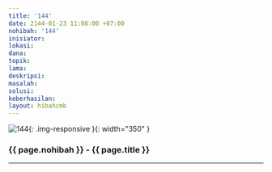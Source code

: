 ```yaml
---
title: '144'
date: 2144-01-23 11:08:00 +07:00
nohibah: '144'
inisiator: 
lokasi: 
dana: 
topik: 
lama: 
deskripsi: 
masalah: 
solusi: 
keberhasilan: 
layout: hibahcmb
---
```


![144](/static/img/hibahcmb/144.png){: .img-responsive }{: width="350" }

### {{ page.nohibah }} - {{ page.title }}

---
